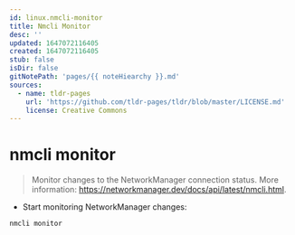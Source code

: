 ```yaml
---
id: linux.nmcli-monitor
title: Nmcli Monitor
desc: ''
updated: 1647072116405
created: 1647072116405
stub: false
isDir: false
gitNotePath: 'pages/{{ noteHiearchy }}.md'
sources:
  - name: tldr-pages
    url: 'https://github.com/tldr-pages/tldr/blob/master/LICENSE.md'
    license: Creative Commons
---
```

# nmcli monitor

> Monitor changes to the NetworkManager connection status.
> More information: <https://networkmanager.dev/docs/api/latest/nmcli.html>.

- Start monitoring NetworkManager changes:

`nmcli monitor`

